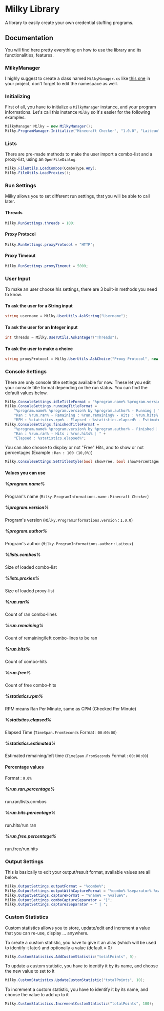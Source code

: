 # Milky Library

A library to easily create your own credential stuffing programs.

## Documentation

You will find here pretty everything on how to use the library and its functionalities, features.

### MilkyManager

I highly suggest to create a class named ``MilkyManager.cs``  like [this one](https://github.com/Laiteux/Milky-Library/blob/master/MilkyManager.cs) in your project, don't forget to edit the namespace as well.

### Initializing

First of all, you have to initialize a ``MilkyManager`` instance, and your program informations.
Let's call this instance ``Milky`` so it's easier for the following examples.

```csharp
MilkyManager Milky = new MilkyManager();
Milky.ProgramManager.Initialize("Minecraft Checker", "1.0.0", "Laiteux");
```

### Lists

There are pre-made methods to make the user import a combo-list and a proxy-list, using an ``OpenFileDialog``.

```csharp
Milky.FileUtils.LoadCombos(ComboType.Any);
Milky.FileUtils.LoadProxies();
```

### Run Settings

Milky allows you to set different run settings, that you will be able to call later.

#### Threads
```csharp
Milky.RunSettings.threads = 100;
```

#### Proxy Protocol
```csharp
Milky.RunSettings.proxyProtocol = "HTTP";
```

#### Proxy Timeout
```csharp
Milky.RunSettings.proxyTimeout = 5000;
```

### User Input

To make an user choose his settings, there are 3 built-in methods you need to know.

#### To ask the user for a String input
```csharp
string username = Milky.UserUtils.AskString("Username");
```

#### To ask the user for an Integer input
```csharp
int threads = Milky.UserUtils.AskInteger("Threads");
```

#### To ask the user to make a choice
```csharp
string proxyProtocol = Milky.UserUtils.AskChoice("Proxy Protocol", new string[] { "HTTP", "SOCKS4", "SOCKS5" });
```

### Console Settings

There are only console title settings available for now.
These let you edit your console title format depending on the run status.
You can find the default values below.

```csharp
Milky.ConsoleSettings.idleTitleFormat = "%program.name% %program.version% by %program.author%",
Milky.ConsoleSettings.runningTitleFormat =
	"%program.name% %program.version% by %program.author% - Running | " +
	"Ran : %run.ran% - Remaining : %run.remaining% - Hits : %run.hits% | " +
	"RPM : %statistics.rpm% - Elapsed : %statistics.elapsed% - Estimated : %statistics.estimated%",
Milky.ConsoleSettings.finishedTitleFormat =
	"%program.name% %program.version% by %program.author% - Finished | " +
	"Ran : %run.ran% - Hits : %run.hits% | " +
	"Elapsed : %statistics.elapsed%";
```

You can also choose to display or not "Free" Hits, and to show or not percentages (Example : ``Ran : 100 (10,0%)``)
```csharp
Milky.ConsoleSettings.SetTitleStyle(bool showFree, bool showPercentages);
```

#### Values you can use

##### %program.name%
Program's name (``Milky.ProgramInformations.name`` : ``Minecraft Checker``)
##### %program.version%
Program's version (``Milky.ProgramInformations.version`` : ``1.0.0``)
##### %program.author%
Program's author (``Milky.ProgramInformations.author`` : ``Laiteux``)

##### %lists.combos%
Size of loaded combo-list
##### %lists.proxies%
Size of loaded proxy-list

##### %run.ran%
Count of ran combo-lines
##### %run.remaining%
Count of remaining/left combo-lines to be ran
##### %run.hits%
Count of combo-hits
##### %run.free%
Count of free combo-hits

##### %statistics.rpm%
RPM means Ran Per Minute, same as CPM (Checked Per Minute)
##### %statistics.elapsed%
Elapsed Time (``TimeSpan.FromSeconds`` Format : ``00:00:00``)
##### %statistics.estimated%
Estimated remaining/left time (``TimeSpan.FromSeconds`` Format : ``00:00:00``)

#### Percentage values
Format : ``0,0%``

##### %run.ran.percentage%
run.ran/lists.combos
##### %run.hits.percentage%
run.hits/run.ran
##### %run.free.percentage%
run.free/run.hits

### Output Settings

This is basically to edit your output/result format, available values are all below.

```csharp
Milky.OutputSettings.outputFormat = "%combo%";
Milky.OutputSettings.outputWithCaptureFormat = "%combo% %separator% %capture%";
Milky.OutputSettings.captureFormat = "%name% = %value%";
Milky.OutputSettings.comboCaptureSeparator = "|";
Milky.OutputSettings.capturesSeparator = " | ";
```

### Custom Statistics

Custom statistics allows you to store, update/edit and increment a value that you can re-use, display ... anywhere.

To create a custom statistic, you have to give it an alias (which will be used to identify it later) and optionally a value (default = 0)
```csharp
Milky.CustomStatistics.AddCustomStatistic("totalPoints", 0);
```

To update a custom statistic, you have to identify it by its name, and choose the new value to set to it
```csharp
Milky.CustomStatistics.UpdateCustomStatistic("totalPoints", 10);
```

To increment a custom statistic, you have to identify it by its name, and choose the value to add up to it
```csharp
Milky.CustomStatistics.IncrementCustomStatistic("totalPoints", 100);
```
